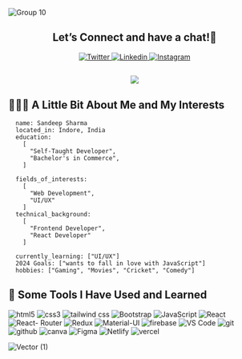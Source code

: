 ![Group 10](https://github.com/user-attachments/assets/4f8bce42-72f8-4812-a674-e47955be50d0)

<div align="center">
      <h2>Let’s Connect and have a chat!💭</h2>
</div>

<div align="center">
      <span>
        <a target="_black" href="https://twitter.com/SandipShar53823">
              <img src="https://img.shields.io/badge/Twitter-1D9BF0.svg?style=for-the-badge&logo=Twitter&logoColor=white" alt="Twitter">
        </a>
     </span>
     <span>
        <a target="_black" href="https://www.linkedin.com/in/sandeep-sharma-49007828a/">
              <img src="https://img.shields.io/badge/LinkedIn-0077B5?style=for-the-badge&logo=linkedin&logoColor=white" alt="Linkedin">
        </a>
     </span>
      <span>
        <a target="_black" href="https://www.instagram.com/sandipsharma_24/?igshid=NTc4MTIwNjQ2YQ%3D%3D">
              <img src="https://img.shields.io/badge/Instagram-E4405F?style=for-the-badge&logo=instagram&logoColor=white" alt="Instagram">
        </a>
     </span>
</div>

<h2 align="center">
      <img src="https://github.com/user-attachments/assets/05dc3595-b108-4616-830b-94e0c4e44b96" />
</h2>

## 👨🏻‍💻  A Little Bit About Me and My Interests

      name: Sandeep Sharma
      located_in: Indore, India
      education:
        [
          "Self-Taught Developer",
          "Bachelor's in Commerce",
        ]
      
      fields_of_interests:
        [
          "Web Development",
          "UI/UX"
        ]
      technical_background:
        [
          "Frontend Developer",
          "React Developer"
        ]
        
      currently_learning: ["UI/UX"]
      2024 Goals: ["wants to fall in love with JavaScript"]
      hobbies: ["Gaming", "Movies", "Cricket", "Comedy"]

## 🚀  Some Tools I Have Used and Learned

  <div align="left">
      <span>
        <img src="https://img.shields.io/badge/HTML-red?style=for-the-badge&logo=html5&logoColor=white" alt="html5">
      </span>
      <span>
       <img src="https://img.shields.io/badge/CSS-blue?style=for-the-badge&logo=css3&logoColor=white" alt="css3">
      </span>
      <span>
       <img src="https://img.shields.io/badge/Tailwind%20CSS-06B6D4.svg?style=for-the-badge&logo=Tailwind-CSS&logoColor=white" alt="tailwind css">
      </span>
      <span>
       <img src="https://img.shields.io/badge/Bootstrap-7952B3.svg?style=for-the-badge&logo=Bootstrap&logoColor=white" alt="Bootstrap">
      </span>
      <span>
        <img src="https://img.shields.io/badge/JavaScript-323330?style=for-the-badge&logo=javascript&logoColor=F7DF1E" alt="JavaScript">
      </span>
      <span>
         <img src="https://img.shields.io/badge/React-20232A?style=for-the-badge&logo=react&logoColor=61DAFB" alt="React">
      </span>
      <span>
         <img src="https://img.shields.io/badge/React%20Router-CA4245.svg?style=for-the-badge&logo=React-Router&logoColor=white" alt="React- Router">
      </span>
      <span>
         <img src="https://img.shields.io/badge/Redux-764ABC.svg?style=for-the-badge&logo=Redux&logoColor=white" alt="Redux">
      </span>
      <span>
         <img src="https://img.shields.io/badge/Material%20Design-757575.svg?style=for-the-badge&logo=Material-Design&logoColor=white" alt="Material-UI">
      </span>
      <span>
        <img src="https://img.shields.io/badge/Firebase-FFCA28.svg?style=for-the-badge&logo=Firebase&logoColor=black" alt="firebase">
     </span>
      <span>
      <img src="https://img.shields.io/badge/VSCode-0078D4?style=for-the-badge&logo=visual%20studio%20code&logoColor=white" alt="VS Code">
    </span>
    <span>
      <img src="https://img.shields.io/badge/GIT-E44C30?style=for-the-badge&logo=git&logoColor=white" alt="git">
    </span>
    <span>
      <img src="https://img.shields.io/badge/GitHub-100000?style=for-the-badge&logo=github&logoColor=white" alt="github">
    </span>
    <span>
      <img src="https://img.shields.io/badge/Canva-%2300C4CC.svg?&style=for-the-badge&logo=Canva&logoColor=white" alt="canva">
    </span>
    <span>
      <img src="https://img.shields.io/badge/Figma-F24E1E?style=for-the-badge&logo=figma&logoColor=white" alt="Figma">
    </span>
    <span>
      <img src="https://img.shields.io/badge/Netlify-00C7B7?style=for-the-badge&logo=netlify&logoColor=white" alt="Netlify">
    </span>
    <span>
      <img src="https://img.shields.io/badge/Vercel-000000.svg?style=for-the-badge&logo=Vercel&logoColor=white" alt="vercel">
    </span>
  </div>

![Vector (1)](https://github.com/user-attachments/assets/f8d5acb7-9b88-47e4-a497-cc79bf232c9c)
